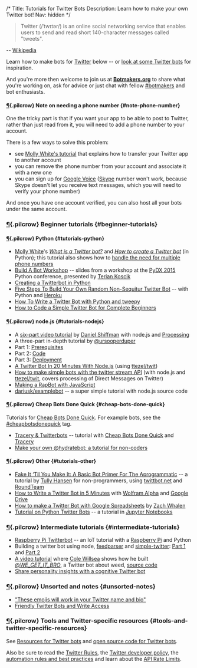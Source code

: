 /*
Title: Tutorials for Twitter Bots
Description: Learn how to make your own Twitter bot!
Nav: hidden
*/


> Twitter (/ˈtwɪtər/) is an online social networking service that enables users to send and read short 140-character messages called "tweets".

-- [Wikipedia](https://en.wikipedia.org/wiki/Twitter)

Learn how to make bots for [Twitter](https://twitter.com/) below -- or [look at some Twitter bots](/tag/twitterbot) for inspiration.

And you're more then welcome to join us at [**Botmakers.org**](https://botmakers.org/) to share what you're working on, ask for advice or just chat with fellow [#botmakers](https://twitter.com/search?q=%23botmakers) and bot enthusiasts.

#### [¶](#note-phone-number){.pilcrow} Note on needing a phone number {#note-phone-number}

One the tricky part is that if you want your app to be able to post to Twitter, rather than just read from it, you will need to add a phone number to your account. 

There is a few ways to solve this problem:

- see [Molly White's tutorial](http://blog.mollywhite.net/twitter-bots-pt2/#createthetwitterapp) that explains how to transfer your Twitter app to another account
- you can remove the phone number from your account and associate it with a new one
- you can sign up for [Google Voice](https://www.google.com/voice) ([Skype](http://www.skype.com/) number won't work, because Skype doesn't let you receive text messages, which you will need to verify your phone number)

And once you have one account verified, you can also host all your bots under the same account.


### [¶](#beginner-tutorials){.pilcrow} Beginner tutorials {#beginner-tutorials}

#### [¶](#tutorials-python){.pilcrow} Python {#tutorials-python}

- [Molly White](https://twitter.com/molly0x57)'s *[What is a Twitter bot?](http://blog.mollywhite.net/twitter-bots-pt1/)* and *[How to create a Twitter bot](http://blog.mollywhite.net/twitter-bots-pt2/)* (in Python); this tutorial also shows how to [handle the need for multiple phone numbers](http://blog.mollywhite.net/twitter-bots-pt2/#createthetwitterapp)
- [Build A Bot Workshop](https://tpinecone.gitbooks.io/build-a-bot-workshop/content/index.html) -- slides from a workshop at the [PyDX 2015](/events/#pydx2015) Python conference, presented by [Terian Koscik](https://twitter.com/spine_cone) 
- [Creating a Twitterbot in Python](http://verythorough.tumblr.com/post/101348170234/creating-a-twitterbot-in-python)
- [Five Steps To Build Your Own Random Non-Sequitur Twitter Bot](http://readwrite.com/2014/06/20/random-non-sequitur-twitter-bot-instructions?_escaped_fragment_=) -- with Python and [Heroku](https://www.heroku.com/)
- [How To Write a Twitter Bot with Python and tweepy](http://www.dototot.com/how-to-write-a-twitter-bot-with-python-and-tweepy/)
- [How to Code a Simple Twitter Bot for Complete Beginners](https://medium.com/@sarahnadia/how-to-code-a-simple-twitter-bot-for-complete-beginners-36e37231e67d)


#### [¶](#tutorials-nodejs){.pilcrow} node.js {#tutorials-nodejs}

- A [six-part video tutorial](https://www.youtube.com/playlist?list=PLRqwX-V7Uu6atTSxoRiVnSuOn6JHnq2yV) by [Daniel Shiffman](https://twitter.com/shiffman) with node.js and [Processing](http://learningprocessing.com/)
- A three-part in-depth tutorial by [@ursooperduper](https://twitter.com/ursooperduper)
 - Part 1: [Prerequisites](https://ursooperduper.github.io/2014/10/27/twitter-bot-with-node-js-part-1.html)
 - Part 2: [Code](https://ursooperduper.github.io/2014/10/28/twitter-bot-with-node-js-part-2.html)
 - Part 3: [Deployment](https://ursooperduper.github.io/2014/11/03/twitter-bot-with-node-js-part-3.html)
- [A Twitter Bot In 20 Minutes With Node.js](http://www.apcoder.com/2013/10/03/twitter-bot-20-minutes-node-js/) (using [ttezel/twit](https://github.com/ttezel/twit))
- [How to make simple bots with the twitter stream API](http://thealphanerd.io/blog/what-exactly-is-talkpaybot-how-to-make-simple-bots-with-the-twitter-stream-api/) (with node.js and [ttezel/twit](https://github.com/ttezel/twit), covers processing of Direct Messages on Twitter)
- [Making a RapBot with JavaScript](https://bocoup.com/weblog/making-a-rapbot/)
- [dariusk/examplebot](https://github.com/dariusk/examplebot) -- a super simple tutorial with node.js source code

#### [¶](#cheap-bots-done-quick){.pilcrow} Cheap Bots Done Quick {#cheap-bots-done-quick}

Tutorials for [Cheap Bots Done Quick](http://cheapbotsdonequick.com/). For example bots, see the [#cheapbotsdonequick](/tag/cheapbotsdonequick) tag.

- [Tracery & Twitterbots](http://cmuems.com/2015b/tracery-twitterbots/) -- tutorial with [Cheap Bots Done Quick](http://cheapbotsdonequick.com/) and [Tracery](http://www.brightspiral.com/)
- [Make your own @hydratebot: a tutorial for non-coders](http://barrl.net/2767)


#### [¶](#tutorials-other){.pilcrow} Other {#tutorials-other}
- [Fake It ‘Til You Make It: A Basic Bot Primer For The Aprogrammatic](http://blog.tullyhansen.com/post/62774813528/fake-it-til-you-make-it-a-basic-bot-primer-for) -- a tutorial by [Tully Hansen](https://twitter.com/tullyhansen) for non-programmers, using [twittbot.net](http://twittbot.net/) and [RoundTeam](https://roundteam.co/)
- [How to Write a Twitter Bot in 5 Minutes](http://www.labnol.org/internet/write-twitter-bot/27902/) with [Wolfram Alpha](http://products.wolframalpha.com/api/) and [Google Drive](https://www.google.com/drive/)
- [How to make a Twitter Bot with Google Spreadsheets](http://www.zachwhalen.net/posts/how-to-make-a-twitter-bot-with-google-spreadsheets-version-04/) by [Zach Whalen](http://www.twitter.com/zachwhalen)
- [Tutorial on Python Twitter Bots](https://github.com/DSSatPitt/python-twitter-bots) -- a tutorial in [Jupyter Notebooks](http://jupyter.org/) 


### [¶](#intermediate-tutorials){.pilcrow} Intermediate tutorials {#intermediate-tutorials}

- [Raspberry Pi Twitterbot](http://www.instructables.com/id/Raspberry-Pi-Twitterbot/) -- an IoT tutorial with a [Raspberry Pi](https://www.raspberrypi.org/) and Python
- Building a twitter bot using node, [feedparser](https://www.npmjs.com/package/feedparser) and [simple-twitter](https://www.npmjs.com/package/simple-twitter): [Part 1](https://www.hughrundle.net/2015/07/16/building-a-twitter-bot-using-node-feedparser-and-simple-twitter-part-1/) and [Part 2](https://www.hughrundle.net/2015/07/18/building-a-twitter-bot-part-2-its-aliiiive/)
- [A video tutorial](https://vimeo.com/139794441) where [Cole Willsea](https://twitter.com/colewillsea) shows how he built [@_WE_GET_IT_BRO_](https://twitter.com/_WE_GET_IT_BRO_), a Twitter bot about weed, [source code](https://github.com/coleww/we-get-it-you-smoke-weed)
- [Share personality insights with a cognitive Twitter bot](http://www.ibm.com/developerworks/library/cc-twitter-bot-personality-insights-nodered-bluemix-trs/index.html)


### [¶](#unsorted-notes){.pilcrow} Unsorted and notes {#unsorted-notes}

- ["These emojis will work in your Twitter name and bio"](https://www.emojibase.com/emojis-on-twitter)
- [Friendly Twitter Bots and Write Access](http://dghubble.com/blog/posts/twitter-app-write-access-and-bots/)

### [¶](#tools-and-twitter-specific-resources){.pilcrow} Tools and Twitter-specific resources {#tools-and-twitter-specific-resources}
See [Resources for Twitter bots](/resources/twitterbots) and [open source code for Twitter bots](/tag/twitter+opensource).

Also be sure to read the [Twitter Rules](https://support.twitter.com/articles/18311-the-twitter-rules#), the [Twitter developer policy](https://dev.twitter.com/overview/terms/policy), the [automation rules and best practices](https://support.twitter.com/articles/76915-automation-rules-and-best-practices) and learn about the [API Rate Limits](https://dev.twitter.com/rest/public/rate-limits).